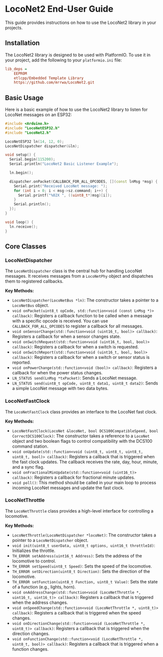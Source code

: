 # LocoNet2 End-User Guide

This guide provides instructions on how to use the LocoNet2 library in your projects.

## Installation

The LocoNet2 library is designed to be used with PlatformIO. To use it in your project, add the following to your `platformio.ini` file:

```ini
lib_deps =
    EEPROM
    etlcpp/Embedded Template Library
    https://github.com/mrrwa/LocoNet2.git
```

## Basic Usage

Here is a basic example of how to use the LocoNet2 library to listen for LocoNet messages on an ESP32:

```cpp
#include <Arduino.h>
#include "LocoNetESP32.h"
#include "LocoNet2.h"

LocoNetESP32 ln(14, 12, 0);
LocoNetDispatcher dispatcher(&ln);

void setup() {
  Serial.begin(115200);
  Serial.println("LocoNet2 Basic Listener Example");

  ln.begin();

  dispatcher.onPacket(CALLBACK_FOR_ALL_OPCODES, [](const lnMsg *msg) {
    Serial.print("Received LocoNet message: ");
    for (int i = 0; i < msg->sz.command; i++) {
      Serial.printf("%02X ", ((uint8_t*)msg)[i]);
    }
    Serial.println();
  });
}

void loop() {
  ln.receive();
}
```

## Core Classes

### LocoNetDispatcher

The `LocoNetDispatcher` class is the central hub for handling LocoNet messages. It receives messages from a `LocoNetPhy` object and dispatches them to registered callbacks.

**Key Methods:**

* `LocoNetDispatcher(LocoNetBus *ln)`: The constructor takes a pointer to a `LocoNetBus` object.
* `void onPacket(uint8_t opCode, std::function<void (const LnMsg *)> callback)`: Registers a callback function to be called when a message with a specific opcode is received. You can use `CALLBACK_FOR_ALL_OPCODES` to register a callback for all messages.
* `void onSensorChange(std::function<void (uint16_t, bool)> callback)`: Registers a callback for when a sensor changes state.
* `void onSwitchRequest(std::function<void (uint16_t, bool, bool)> callback)`: Registers a callback for when a switch is requested.
* `void onSwitchReport(std::function<void (uint16_t, bool, bool)> callback)`: Registers a callback for when a switch or sensor status is reported.
* `void onPowerChange(std::function<void (bool)> callback)`: Registers a callback for when the power status changes.
* `LN_STATUS send(LnMsg *txPacket)`: Sends a LocoNet message.
* `LN_STATUS send(uint8_t opCode, uint8_t data1, uint8_t data2)`: Sends a simple LocoNet message with two data bytes.

### LocoNetFastClock

The `LocoNetFastClock` class provides an interface to the LocoNet fast clock.

**Key Methods:**

* `LocoNetFastClock(LocoNet &locoNet, bool DCS100CompatibleSpeed, bool CorrectDCS100Clock)`: The constructor takes a reference to a `LocoNet` object and two boolean flags to control compatibility with the DCS100 command station.
* `void onUpdate(std::function<void (uint8_t, uint8_t, uint8_t, uint8_t, bool)> callback)`: Registers a callback that is triggered when the fast clock updates. The callback receives the rate, day, hour, minute, and a sync flag.
* `void onFractionalMinUpdate(std::function<void (uint16_t)> callback)`: Registers a callback for fractional minute updates.
* `void poll()`: This method should be called in your main loop to process incoming LocoNet messages and update the fast clock.

### LocoNetThrottle

The `LocoNetThrottle` class provides a high-level interface for controlling a locomotive.

**Key Methods:**

* `LocoNetThrottle(LocoNetDispatcher *locoNet)`: The constructor takes a pointer to a `LocoNetDispatcher` object.
* `void init(uint8_t userData, uint8_t options, uint16_t throttleId)`: Initializes the throttle.
* `TH_ERROR setAddress(uint16_t Address)`: Sets the address of the locomotive to control.
* `TH_ERROR setSpeed(uint8_t Speed)`: Sets the speed of the locomotive.
* `TH_ERROR setDirection(uint8_t Direction)`: Sets the direction of the locomotive.
* `TH_ERROR setFunction(uint8_t Function, uint8_t Value)`: Sets the state of a function (e.g., lights, horn).
* `void onAddressChange(std::function<void (LocoNetThrottle *, uint16_t, uint16_t)> callback)`: Registers a callback that is triggered when the address changes.
* `void onSpeedChange(std::function<void (LocoNetThrottle *, uint8_t)> callback)`: Registers a callback that is triggered when the speed changes.
* `void onDirectionChange(std::function<void (LocoNetThrottle *, uint8_t)> callback)`: Registers a callback that is triggered when the direction changes.
* `void onFunctionChange(std::function<void (LocoNetThrottle *, uint8_t, bool)> callback)`: Registers a callback that is triggered when a function changes.
